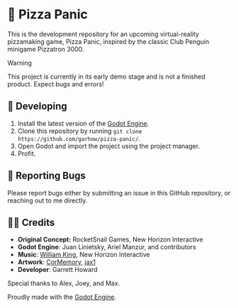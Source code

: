# 🍕 Pizza Panic
This is the development repository for an upcoming virtual-reality pizzamaking game, Pizza Panic, inspired by the classic Club Penguin minigame Pizzatron 3000.

> [!WARNING]
> This project is currently in its early demo stage and is not a finished product. Expect bugs and errors!

## 🤌 Developing
1. Install the latest version of the [Godot Engine](https://godotengine.org/).
2. Clone this repository by running `git clone https://github.com/garhow/pizza-panic/`.
3. Open Godot and import the project using the project manager.
4. Profit.

## 🐛 Reporting Bugs
Please report bugs either by submitting an issue in this GitHub repository, or reaching out to me directly.

## 🧑‍🍳 Credits
* **Original Concept:** RocketSnail Games, New Horizon Interactive
* **Godot Engine**: Juan Linietsky, Ariel Manzur, and contributors
* **Music**: [William King](https://pixabay.com/users/william_king-33448498/?utm_source=link-attribution&utm_medium=referral&utm_campaign=music&utm_content=161417), New Horizon Interactive
* **Artwork**: [CorMemory](https://www.youtube.com/@CorMemory), [jax1](https://www.youtube.com/@jax1vr)
* **Developer**: Garrett Howard

Special thanks to Alex, Joey, and Max.

Proudly made with the [Godot Engine](https://godotengine.org/).
